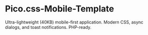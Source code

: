 # Pico.css-Mobile-Template
Ultra-lightweight (40KB) mobile-first application. Modern CSS, async dialogs, and toast notifications. PHP-ready.
